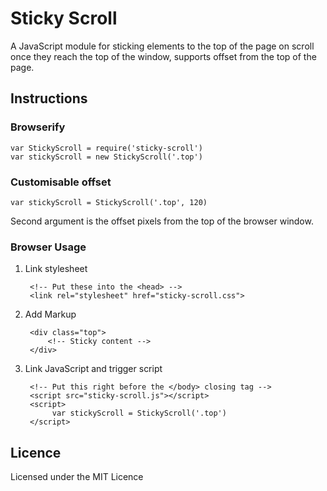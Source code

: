 # Sticky Scroll

A JavaScript module for sticking elements to the top of the page on scroll once they reach the top of the window, supports offset from the top of the page.

## Instructions

### Browserify

	var StickyScroll = require('sticky-scroll')
	var stickyScroll = new StickyScroll('.top')

### Customisable offset

	var stickyScroll = StickyScroll('.top', 120)

Second argument is the offset pixels from the top of the browser window.

### Browser Usage

1. Link stylesheet

		<!-- Put these into the <head> -->
		<link rel="stylesheet" href="sticky-scroll.css">

2. Add Markup

		<div class="top">
			<!-- Sticky content -->
		</div>

3. Link JavaScript and trigger script 

		<!-- Put this right before the </body> closing tag -->
		<script src="sticky-scroll.js"></script>
		<script>
			 var stickyScroll = StickyScroll('.top')
		</script>		

## Licence

Licensed under the MIT Licence 